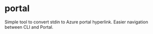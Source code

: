 # portal
Simple tool to convert stdin to Azure portal hyperlink. Easier navigation between CLI and Portal.
